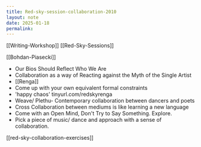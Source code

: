 ```yaml
---
title: Red-sky-session-collaboration-2010
layout: note
date: 2025-01-18
permalink:
---
```


[[Writing-Workshop]] [[Red-Sky-Sessions]]

[[Bohdan-Piasecki]]

- Our Bios Should Reflect Who We Are
- Collaboration as a way of Reacting against the Myth of the Single Artist
- [[Renga]]
-   Come up with your own equivalent formal constraints
-   'happy chaos' tinyurl.com/redskyrenga
- Weave/ Plethu- Contemporary collaboration between dancers and poets
- Cross Collaboration between mediums is like learning a new language
- Come with an Open Mind, Don't Try to Say Something. Explore.
- Pick a piece of music/ dance and approach with a sense of collaboration.

[[red-sky-collaboration-exercises]]

